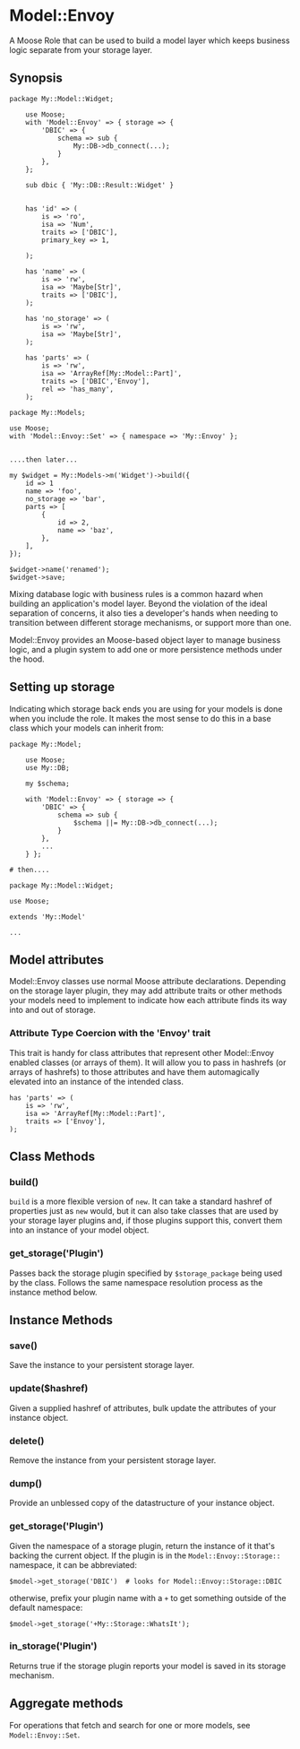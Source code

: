 # Model::Envoy

A Moose Role that can be used to build a model layer which keeps business logic separate from your storage layer.

## Synopsis

    package My::Model::Widget;

        use Moose;
        with 'Model::Envoy' => { storage => {
            'DBIC' => {
                schema => sub {
                    My::DB->db_connect(...);
                }
            },
        };

        sub dbic { 'My::DB::Result::Widget' }


        has 'id' => (
            is => 'ro',
            isa => 'Num',
            traits => ['DBIC'],
            primary_key => 1,

        );

        has 'name' => (
            is => 'rw',
            isa => 'Maybe[Str]',
            traits => ['DBIC'],
        );

        has 'no_storage' => (
            is => 'rw',
            isa => 'Maybe[Str]',
        );

        has 'parts' => (
            is => 'rw',
            isa => 'ArrayRef[My::Model::Part]',
            traits => ['DBIC','Envoy'],
            rel => 'has_many',
        );

    package My::Models;

    use Moose;
    with 'Model::Envoy::Set' => { namespace => 'My::Envoy' };


    ....then later...

    my $widget = My::Models->m('Widget')->build({
        id => 1
        name => 'foo',
        no_storage => 'bar',
        parts => [
            {
                id => 2,
                name => 'baz',
            },
        ],
    });

    $widget->name('renamed');
    $widget->save;

Mixing database logic with business rules is a common hazard when building an application's model layer. Beyond
the violation of the ideal separation of concerns, it also ties a developer's hands when needing to transition
between different storage mechanisms, or support more than one.

Model::Envoy provides an Moose-based object layer to manage business logic, and a plugin system to add one or more
persistence methods under the hood.

## Setting up storage

Indicating which storage back ends you are using for your models is done when you include the role. It makes the most sense to
do this in a base class which your models can inherit from:

    package My::Model;

        use Moose;
        use My::DB;

        my $schema;

        with 'Model::Envoy' => { storage => {
            'DBIC' => {
                schema => sub {
                    $schema ||= My::DB->db_connect(...);
                }
            },
            ...
        } };
    
    # then....

    package My::Model::Widget;

    use Moose;

    extends 'My::Model'

    ...

## Model attributes

Model::Envoy classes use normal Moose attribute declarations. Depending on the storage layer plugin, they may add attribute traits or other methods
your models need to implement to indicate how each attribute finds its way into and out of storage.

### Attribute Type Coercion with the 'Envoy' trait

This trait is handy for class attributes that represent other Model::Envoy
enabled classes (or arrays of them).  It will allow you to pass in hashrefs
(or arrays of hashrefs) to those attributes and have them automagically elevated
into an instance of the intended class.

    has 'parts' => (
        is => 'rw',
        isa => 'ArrayRef[My::Model::Part]',
        traits => ['Envoy'],
    );

## Class Methods

### build()

`build` is a more flexible version of `new`.  It can take a standard hashref of properties just as `new` would, but it can also take
classes that are used by your storage layer plugins and, if those plugins support this, convert them into an instance of your model object.

### get\_storage('Plugin')

Passes back the storage plugin specified by `$storage_package` being used by the class. Follows the same namespace resolution
process as the instance method below.

## Instance Methods

### save()

Save the instance to your persistent storage layer.

### update($hashref)

Given a supplied hashref of attributes, bulk update the attributes of your instance object.

### delete()

Remove the instance from your persistent storage layer.

### dump()

Provide an unblessed copy of the datastructure of your instance object.

### get\_storage('Plugin')

Given the namespace of a storage plugin, return the instance of it that's backing the current object.  If the plugin is in the
`Model::Envoy::Storage::` namespace, it can be abbreviated:

    $model->get_storage('DBIC')  # looks for Model::Envoy::Storage::DBIC

otherwise, prefix your plugin name with a `+` to get something outside of the default namespace:

    $model->get_storage('+My::Storage::WhatsIt');

### in\_storage('Plugin')

Returns true if the storage plugin reports your model is saved in its storage mechanism.

## Aggregate methods

For operations that fetch and search for one or more models, see `Model::Envoy::Set`.
